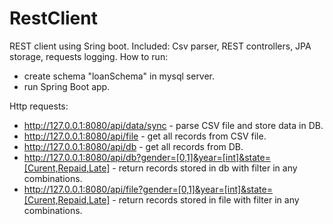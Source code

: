 # RestClient
REST client using Sring boot. 
Included: Csv parser, REST controllers, JPA storage, requests logging.
How to run: 
 -  create schema "loanSchema" in mysql server.
 -  run Spring Boot app.

Http requests:
  - http://127.0.0.1:8080/api/data/sync - parse CSV file and store data in DB.
  - http://127.0.0.1:8080/api/file - get all records from CSV file.
  - http://127.0.0.1:8080/api/db - get all records from DB.
  - http://127.0.0.1:8080/api/db?gender=[0,1]&year=[int]&state=[Curent,Repaid,Late] - 
                              return records stored in db with filter in any combinations.
  - http://127.0.0.1:8080/api/file?gender=[0,1]&year=[int]&state=[Curent,Repaid,Late] - 
                              return records stored in file with filter in any combinations.
